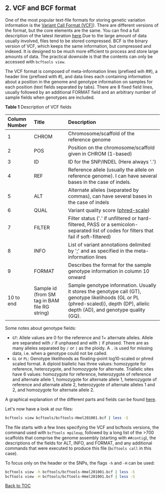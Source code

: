 
## 2. VCF and BCF format
One of the most popular text-file formats for storing genetic variation information is the [Variant Call Format (VCF)](http://gatkforums.broadinstitute.org/gatk/discussion/1268/what-is-a-vcf-and-how-should-i-interpret-it)). There are different versions of the format, but the core elements are the same. You can find a full description of the latest iteration [here](https://github.com/samtools/hts-specs/blob/master/VCFv4.3.pdf).Due to the large amount of data usually involved, files tend to be stored compressed. BCF is the binary version of VCF, which keeps the same information, but compressed and indexed. It  is designed to be much more efficient to process and store large amounts of data. The practical downside is that the contents can only be accessed with `bcftools view`.

The VCF format is composed of meta-information lines (prefixed wih ##), a header line (prefixed with #), and data lines each containing information about a position in the genome and genotype information on samples for each position (text fields separated by tabs). There are 8 fixed field lines, usually followed by an additional FORMAT field and an arbitrary number of sample fields when genotypes are included.

**Table 1** Description of VCF fields

Column Number| Title | Description
:--|:--|:--
1 | CHROM | Chromosome/scaffold of the reference genome
2 | POS | Position on the chromosome/scaffold given in CHROM (1-based)
3 | ID | ID for the SNP/INDEL (Here always '.')
4 | REF | Reference allele (usually the allele on reference genome). I can have several bases in the case of indels.
5 | ALT | Alternate alleles (separated by commas), can have several bases in the case of indels
6 | QUAL | Variant quality score ([phred-scale](https://gatkforums.broadinstitute.org/gatk/discussion/4260/how-should-i-interpret-phred-scaled-quality-scores))
7 | FILTER | Filter status ('.' if unfiltered or hard-filtered, PASS or a semicolon-separated list of codes for filters that fail if soft-filtered)
8 | INFO | List of variant annotations delimited by ';' and as specified in the meta-information lines
9 | FORMAT | Describes the format for the sample genotype information in column 10 onward
10 to end | Sample id (from SM tag in BAM file RG string) | Sample genotype information. Usually it stores the genotype call (GT), genotype likelihoods (GL or PL (phred-scaled)), depth (DP), allelic depth (AD), and genotype quality (GQ).

Some notes about genotype fields:
* `GT`: Allele values are 0 for the reference and 1+ alternate alleles. Allele are separated with `/` if unphased and with `|` if phased. There are as many alleles separated by `/`  or `|` as the ploidy. A `.` is used for missing data, i.e. when a genotype could not be called.
* `GL` or `PL`: Genotype likelihoods as floating-point log10-scaled or phred scaled format. A diploid biallelic has three values: homozygote for reference, heterozygote, and homozygote for alternate. Triallelic sites have 6 values: homozygote for reference, heterozygote of reference and alternate allele 1, homozygote for alternate allele 1, heterozygote of reference and alternate allele 2, heterozygote of alternate alleles 1 and 2, and homozygote for alternate allele 2.

A graphical explanation of the different parts and fields can be found [here](http://vcftools.sourceforge.net/VCF-poster.pdf).

Let's now have a look at our files:
```bash
bcftools view bcftools/bcftools-Hmel201001.bcf | less -S
```
The file starts with a few lines specifying the VCF and bcftools versions, the command used with `bcftools mpileup`, followed by a long list of the >700 scaffolds that comprise the genome assembly (starting with `##contig`), the descriptions of the fields for ALT, INFO, and FORMAT, and any additional commands that were executed to produce this file (`bcftools call` in this case).

To focus only on the header or the SNPs, the flags `-h` and `-H` can be used:
```bash
bcftools view -h bcftools/bcftools-Hmel201001.bcf | less -S
bcftools view -H bcftools/bcftools-Hmel201001.bcf | less -S
```

[Back to TOC](index.md)
